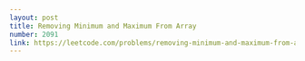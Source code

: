 ```yaml
---
layout: post
title: Removing Minimum and Maximum From Array
number: 2091
link: https://leetcode.com/problems/removing-minimum-and-maximum-from-array
---
```

